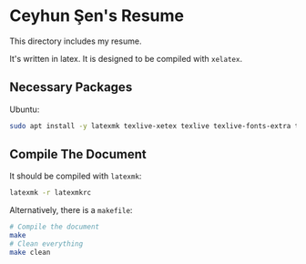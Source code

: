 # Ceyhun Şen's Resume

This directory includes my resume.

It's written in latex. It is designed to be compiled with `xelatex`.

## Necessary Packages

Ubuntu:

```bash
sudo apt install -y latexmk texlive-xetex texlive texlive-fonts-extra texlive-fonts-recommended fonts-roboto*
```

## Compile The Document

It should be compiled with `latexmk`:

```bash
latexmk -r latexmkrc
```

Alternatively, there is a `makefile`:

```bash
# Compile the document
make
# Clean everything
make clean
```
